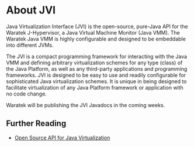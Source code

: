 # About JVI
Java Virtualization Interface (JVI) is the open-source, pure-Java API for the Waratek J-Hypervisor, a Java Virtual Machine Monitor (Java VMM).  The Waratek Java VMM is highly configurable and designed to be embeddable into different JVMs. 
 
The JVI is a compact programming framework for interacting with the Java VMM and defining arbitrary virtualization schemes for any type (class) of the Java Platform, as well as any third-party applications and programming frameworks.  JVI is designed to be easy to use and readily configurable for sophisticated Java virtualization schemes.  It is unique in being designed to facilitate virtualization of any Java Platform framework or application with no code change.

Waratek will be publishing the JVI Javadocs in the coming weeks.  

## Further Reading

* [Open Source API for Java Virtualization](http://www.waratek.com/blog/june-2013/open-source-api-for-java-virtualization)
